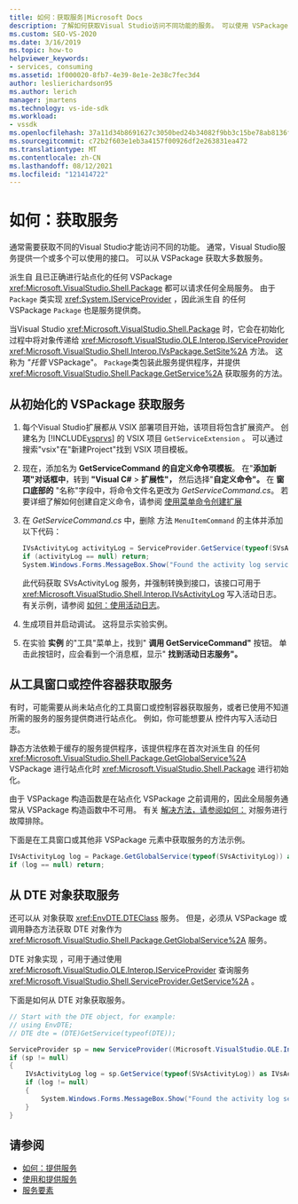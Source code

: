 ```yaml
---
title: 如何：获取服务|Microsoft Docs
description: 了解如何获取Visual Studio访问不同功能的服务。 可以使用 VSPackage 获取大多数服务。
ms.custom: SEO-VS-2020
ms.date: 3/16/2019
ms.topic: how-to
helpviewer_keywords:
- services, consuming
ms.assetid: 1f000020-8fb7-4e39-8e1e-2e38c7fec3d4
author: leslierichardson95
ms.author: lerich
manager: jmartens
ms.technology: vs-ide-sdk
ms.workload:
- vssdk
ms.openlocfilehash: 37a11d34b8691627c3050bed24b34082f9bb3c15be78ab8136fa98de0b3d2e55
ms.sourcegitcommit: c72b2f603e1eb3a4157f00926df2e263831ea472
ms.translationtype: MT
ms.contentlocale: zh-CN
ms.lasthandoff: 08/12/2021
ms.locfileid: "121414722"
---
```

# <a name="how-to-get-a-service"></a>如何：获取服务

通常需要获取不同的Visual Studio才能访问不同的功能。 通常，Visual Studio服务提供一个或多个可以使用的接口。 可以从 VSPackage 获取大多数服务。

派生自 且已正确进行站点化的任何 VSPackage <xref:Microsoft.VisualStudio.Shell.Package> 都可以请求任何全局服务。 由于 `Package` 类实现 <xref:System.IServiceProvider> ，因此派生自 的任何 VSPackage `Package` 也是服务提供商。

当Visual Studio <xref:Microsoft.VisualStudio.Shell.Package> 时，它会在初始化过程中将对象传递给 <xref:Microsoft.VisualStudio.OLE.Interop.IServiceProvider> <xref:Microsoft.VisualStudio.Shell.Interop.IVsPackage.SetSite%2A> 方法。 这称为 *"托管* VSPackage"。 `Package`类包装此服务提供程序，并提供 <xref:Microsoft.VisualStudio.Shell.Package.GetService%2A> 获取服务的方法。

## <a name="getting-a-service-from-an-initialized-vspackage"></a>从初始化的 VSPackage 获取服务

1. 每个Visual Studio扩展都从 VSIX 部署项目开始，该项目将包含扩展资产。 创建名为 [!INCLUDE[vsprvs](../code-quality/includes/vsprvs_md.md)] 的 VSIX 项目 `GetServiceExtension` 。 可以通过搜索"vsix"在"新建Project"找到 VSIX 项目模板。 

2. 现在，添加名为 **GetServiceCommand 的自定义命令项模板**。 在"**添加新项"对话框中**，转到 **"Visual C#**  >  **扩展性"，** 然后选择"**自定义命令"。** 在 **窗口底部的** "名称"字段中，将命令文件名更改为 *GetServiceCommand.cs*。 若要详细了解如何创建自定义命令，请参阅 [使用菜单命令创建扩展](../extensibility/creating-an-extension-with-a-menu-command.md)

3. 在 *GetServiceCommand.cs* 中，删除 方法 `MenuItemCommand` 的主体并添加以下代码：

   ```csharp
   IVsActivityLog activityLog = ServiceProvider.GetService(typeof(SVsActivityLog)) as IVsActivityLog;
   if (activityLog == null) return;
   System.Windows.Forms.MessageBox.Show("Found the activity log service.");

   ```

    此代码获取 SVsActivityLog 服务，并强制转换到接口，该接口可用于 <xref:Microsoft.VisualStudio.Shell.Interop.IVsActivityLog> 写入活动日志。 有关示例，请参阅 [如何：使用活动日志](../extensibility/how-to-use-the-activity-log.md)。

4. 生成项目并启动调试。 这将显示实验实例。

5. 在实验 **实例** 的"工具"菜单上，找到" **调用 GetServiceCommand"** 按钮。 单击此按钮时，应会看到一个消息框，显示" **找到活动日志服务"。**

## <a name="getting-a-service-from-a-tool-window-or-control-container"></a>从工具窗口或控件容器获取服务

有时，可能需要从尚未站点化的工具窗口或控制容器获取服务，或者已使用不知道所需的服务的服务提供商进行站点化。 例如，你可能想要从 控件内写入活动日志。

静态方法依赖于缓存的服务提供程序，该提供程序在首次对派生自 的任何 <xref:Microsoft.VisualStudio.Shell.Package.GetGlobalService%2A> VSPackage 进行站点化时 <xref:Microsoft.VisualStudio.Shell.Package> 进行初始化。

由于 VSPackage 构造函数是在站点化 VSPackage 之前调用的，因此全局服务通常从 VSPackage 构造函数中不可用。 有关 [解决方法，请参阅如何：](../extensibility/how-to-troubleshoot-services.md) 对服务进行故障排除。

下面是在工具窗口或其他非 VSPackage 元素中获取服务的方法示例。

```csharp
IVsActivityLog log = Package.GetGlobalService(typeof(SVsActivityLog)) as IVsActivityLog;
if (log == null) return;
```

## <a name="getting-a-service-from-the-dte-object"></a>从 DTE 对象获取服务

还可以从 对象获取 <xref:EnvDTE.DTEClass> 服务。 但是，必须从 VSPackage 或调用静态方法获取 DTE 对象作为 <xref:Microsoft.VisualStudio.Shell.Package.GetGlobalService%2A> 服务。

DTE 对象实现 ，可用于通过使用 <xref:Microsoft.VisualStudio.OLE.Interop.IServiceProvider> 查询服务 <xref:Microsoft.VisualStudio.Shell.ServiceProvider.GetService%2A> 。

下面是如何从 DTE 对象获取服务。

```csharp
// Start with the DTE object, for example: 
// using EnvDTE;
// DTE dte = (DTE)GetService(typeof(DTE));

ServiceProvider sp = new ServiceProvider((Microsoft.VisualStudio.OLE.Interop.IServiceProvider)dte);
if (sp != null)
{
    IVsActivityLog log = sp.GetService(typeof(SVsActivityLog)) as IVsActivityLog;
    if (log != null)
    {
        System.Windows.Forms.MessageBox.Show("Found the activity log service.");
    }
}
```

## <a name="see-also"></a>请参阅

- [如何：提供服务](../extensibility/how-to-provide-a-service.md)
- [使用和提供服务](../extensibility/using-and-providing-services.md)
- [服务要素](../extensibility/internals/service-essentials.md)
